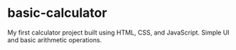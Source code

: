 # basic-calculator
My first calculator project built using HTML, CSS, and JavaScript. Simple UI and basic arithmetic operations.
